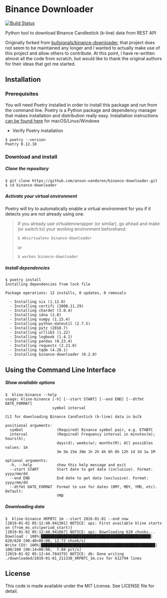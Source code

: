 Binance Downloader
==================

[![Build Status](https://travis-ci.com/anson-vandoren/binance-downloader.svg?branch=master)](https://travis-ci.com/anson-vandoren/binance-downloader)

Python tool to download Binance Candlestick (k-line) data from REST API

Originally forked from [bullsignals/binance-downloader](https://github.com/bullsignals/binance-downloader),
that project does not seem to be maintained any longer and I wanted to actually make use
of this project and allow others to contribute. At this point, I have re-written almost
all the code from scratch, but would like to thank the original authors for their ideas
that got me started.



Installation
-----------

### Prerequisites
You will need Poetry installed in order to install this package and run from the command line.
Poetry is a Python package and dependency manager that makes installation and distribution
really easy. Installation instructions [can be found here](https://poetry.eustace.io/docs/#installation)
for macOS/Linux/Windows
- Verify Poetry installation
```console
$ poetry --version
Poetry 0.12.10
```

### Download and install
##### Clone the repository
```console
$ git clone https://github.com/anson-vandoren/binance-downloader.git
$ cd binance-downloader
```
##### Activate your virtual environment
Poetry will try to automatically enable a virtual environment for you if it detects
you are not already using one.
> If you already use virtualenvwrapper (or similar), go ahead and make (or switch to)
> your working environment beforehand:
>
>```console
>$ mkvirtualenv binance-downloader
>```
>or
>```console
>$ workon binance-downloader
>```

##### Install dependencies
```console
$ poetry install
Installing dependencies from lock file

Package operations: 12 installs, 0 updates, 0 removals

  - Installing six (1.12.0)
  - Installing certifi (2008.11.29)
  - Installing chardet (3.0.4)
  - Installing idna (2.8)
  - Installing numpy (1.15.4)
  - Installing python-dateutil (2.7.5)
  - Installing pytz (2018.7)
  - Installing urllib3 (1.22)
  - Installing logbook (1.4.1)
  - Installing pandas (0.23.4)
  - Installing requests (2.21.0)
  - Installing tqdm (4.28.1)
  - Installing binance-downloader (0.2.0)
```


Using the Command Line Interface
-----------------------------
##### Show available options
```console
$  kline-binance --help
usage: kline-binance [-h] [--start START] [--end END] [--dtfmt DATE_FORMAT]
                     symbol interval

CLI for downloading Binance Candlestick (k-line) data in bulk

positional arguments:
  symbol               (Required) Binance symbol pair, e.g. ETHBTC
  interval             (Required) Frequency interval in minutes(m); hours(h);
                       days(d); weeks(w); months(M); All possibles values: 1m
                       3m 5m 15m 30m 1h 2h 4h 6h 8h 12h 1d 3d 1w 1M

optional arguments:
  -h, --help           show this help message and exit
  --start START        Start date to get data (inclusive). Format: yyyy/mm/dd
  --end END            End date to get data (exclusive). Format: yyyy/mm/dd
  --dtfmt DATE_FORMAT  Format to use for dates (DMY, MDY, YMD, etc). Default:
                       YMD
```

##### Downloading data
```console
$  kline-binance XRPBTC 1m --start 2016-01-01 --end now
[2019-01-02 05:12:40.941301] NOTICE: api: First available kline starts on {from_ms_utc(period_start)}
[2019-01-02 05:12:40.941867] NOTICE: api: Downloading 620 chunks...
Download : 100%|█████████████████████████████████████████████████| 620/620 [00:48<00:00, 12.73 chunk/s]
Write CSV: 100%|███████████████████████████████████████████████████| 100/100 [00:14<00:00,  7.04 pct/s]
[2019-01-02 05:13:44.784379] NOTICE: db: Done writing ./downloaded/2019-01-01_211330_XRPBTC_1m.csv for 612794 lines
```

License
-------
This code is made available under the MIT License. See LICENSE file for detail.
